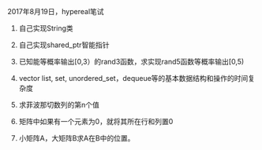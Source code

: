 2017年8月19日，hypereal笔试 

1. 自己实现String类 

2. 自己实现shared_ptr智能指针 


3. 已知能等概率输出[0,3）的rand3函数，求实现rand5函数等概率输出[0,5)


4. vector  list, set, unordered_set，dequeue等的基本数据结构和操作的时间复杂度



5. 求菲波那切数列的第n个值


6. 矩阵中如果有一个元素为0，就将其所在行和列置0


7. 小矩阵A，大矩阵B求A在B中的位置。
